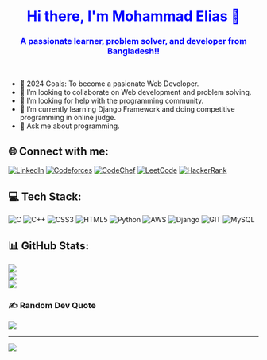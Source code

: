 <h1 align="center" style="color: blue;">Hi there, I'm Mohammad Elias 👋</h1>
<h3 align="center" style="color: blue;">A passionate learner, problem solver, and developer from Bangladesh!!</h3>

<br>

- 🥅 2024 Goals: To become a pasionate Web Developer.
- 👀 I’m looking to collaborate on Web development and problem solving.
- 👯 I’m looking for help with the programming community.
- 🌱 I’m currently learning Django Framework and doing competitive programming in online judge.
- 💬 Ask me about programming.


## 🌐 Connect with me:
[![LinkedIn](https://img.shields.io/badge/LinkedIn-%230077B5.svg?logo=linkedin&logoColor=white)](https://linkedin.com/in/mohammad-elias) 
[![Codeforces](https://img.shields.io/badge/Codeforces-%2314354C.svg?logo=codeforces&logoColor=white)](https://codeforces.com/profile/melias198)
[![CodeChef](https://img.shields.io/badge/CodeChef-%235B463F.svg?logo=codechef&logoColor=white)](https://www.codechef.com/users/meliash198)
[![LeetCode](https://img.shields.io/badge/LeetCode-%23FFA116.svg?logo=leetcode&logoColor=white)](https://leetcode.com/meliash198)
[![HackerRank](https://img.shields.io/badge/HackerRank-%232EC866.svg?logo=hackerrank&logoColor=white)](https://www.hackerrank.com/@meliash198)



## 💻 Tech Stack:
![C](https://img.shields.io/badge/c-%2300599C.svg?style=for-the-badge&logo=c&logoColor=white) ![C++](https://img.shields.io/badge/c++-%2300599C.svg?style=for-the-badge&logo=c%2B%2B&logoColor=white) ![CSS3](https://img.shields.io/badge/css3-%231572B6.svg?style=for-the-badge&logo=css3&logoColor=white) ![HTML5](https://img.shields.io/badge/html5-%23E34F26.svg?style=for-the-badge&logo=html5&logoColor=white) ![Python](https://img.shields.io/badge/python-3670A0?style=for-the-badge&logo=python&logoColor=ffdd54) ![AWS](https://img.shields.io/badge/AWS-%23FF9900.svg?style=for-the-badge&logo=amazon-aws&logoColor=white) ![Django](https://img.shields.io/badge/django-%23092E20.svg?style=for-the-badge&logo=django&logoColor=white) ![GIT](https://img.shields.io/badge/Git-fc6d26?style=for-the-badge&logo=git&logoColor=white) ![MySQL](https://img.shields.io/badge/mysql-%2300000f.svg?style=for-the-badge&logo=mysql&logoColor=white)
## 📊 GitHub Stats:
![](https://github-readme-stats.vercel.app/api?username=melias198&theme=radical&hide_border=false&include_all_commits=false&count_private=false)<br/>
![](https://github-readme-streak-stats.herokuapp.com/?user=melias198&theme=radical&hide_border=false)<br/>
![](https://github-readme-stats.vercel.app/api/top-langs/?username=melias198&theme=radical&hide_border=false&include_all_commits=false&count_private=false&layout=compact)

### ✍️ Random Dev Quote
![](https://quotes-github-readme.vercel.app/api?type=horizontal&theme=radical)

---
[![](https://visitcount.itsvg.in/api?id=melias198&icon=0&color=0)](https://visitcount.itsvg.in)

<!-- Proudly created with GPRM ( https://gprm.itsvg.in ) -->
